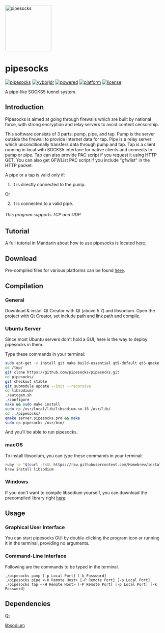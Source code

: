 <img src="https://raw.githubusercontent.com/pipesocks/pipesocks/stable/pipesocks/icons/origin.png" width="150" height="150" alt="pipesocks" />

# pipesocks

[![pipesocks](https://img.shields.io/badge/pipesocks-2.3-yellow.svg?style=flat)](https://github.com/pipesocks/pipesocks)
[![yvbbrjdr](https://img.shields.io/badge/Coded%20by-yvbbrjdr-00ffff.svg?style=flat)](https://github.com/yvbbrjdr)
[![powered](https://img.shields.io/badge/Powered%20by-Qt%20%7C%20libsodium-green.svg?style=flat)](https://github.com/pipesocks/pipesocks#dependencies)
[![platform](https://img.shields.io/badge/Platform-Linux%20%7C%20macOS%20%7C%20Windows-ff69b4.svg?style=flat)](http://doc.qt.io/qt-5/supported-platforms.html)
[![license](https://img.shields.io/badge/LICENSE-GPL%20v3-blue.svg?style=flat)](http://www.gnu.org/licenses/gpl-3.0.html)

A pipe-like SOCKS5 tunnel system. 

## Introduction
Pipesocks is aimed at going through firewalls which are built by national force, with strong encryption and relay servers to avoid content censorship. 

This software consists of 3 parts: pump, pipe, and tap. Pump is the server outside the firewall to provide Internet data for tap. Pipe is a relay server which unconditionally transfers data through pump and tap. Tap is a client running in local with SOCKS5 interface for native clients and connects to pump or pipe. Tap can also provide PAC script if you request it using HTTP GET. You can also get GFWList PAC script if you include "gfwlist" in the HTTP packet.

A pipe or a tap is valid only if: 

1) It is directly connected to the pump. 

Or

2) It is connected to a valid pipe. 

###### This program supports TCP and UDP.

## Tutorial

A full tutorial in Mandarin about how to use pipesocks is located [here](https://pipesocks.github.io/md/tutorial).

## Download

Pre-compiled files for various platforms can be found [here](https://pipesocks.github.io/#download).

## Compilation
### General
Download & install Qt Creator with Qt (above 5.7) and libsodium. Open the project with Qt Creator, set include path and link path and compile. 

### Ubuntu Server
Since most Ubuntu servers don't hold a GUI, here is the way to deploy pipesocks in them. 

Type these commands in your terminal: 

```bash
sudo apt-get -y install git make build-essential qt5-default qt5-qmake
cd /tmp/
git clone https://github.com/pipesocks/pipesocks.git
cd pipesocks/
git checkout stable
git submodule update --init --recursive
cd libsodium/
./autogen.sh
./configure
make && sudo make install
sudo cp /usr/local/lib/libsodium.so.18 /usr/lib/
cd ../pipesocks/
qmake server.pipesocks.pro && make
sudo cp pipesocks /usr/bin/
```

And you'll be able to run pipesocks.

### macOS
To install libsodium, you can type these commands in your terminal: 

```bash
ruby -e "$(curl -fsSL https://raw.githubusercontent.com/Homebrew/install/master/install)" < /dev/null 2> /dev/null
brew install libsodium
```

### Windows
If you don't want to compile libsodium yourself, you can download the precompiled library right [here](https://download.libsodium.org/libsodium/releases/). 

## Usage
### Graphical User Interface
You can start pipesocks GUI by double-clicking the program icon or running it in the terminal, providing no arguments. 

### Command-Line Interface
Following are the commands to be typed in the terminal. 
```
./pipesocks pump [-p Local Port] [-k Password]
./pipesocks pipe <-H Remote Host> [-P Remote Port] [-p Local Port]
./pipesocks tap <-H Remote Host> [-P Remote Port] [-p Local Port] [-k Password]
```

## Dependencies
[Qt](http://www.qt.io/)

[libsodium](https://download.libsodium.org/doc/)
